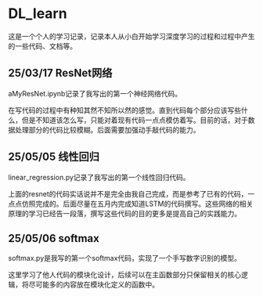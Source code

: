 # DL_learn
这是一个个人的学习记录，记录本人从小白开始学习深度学习的过程和过程中产生的一些代码、文档等。
## 25/03/17 ResNet网络
aMyResNet.ipynb记录了我写出的第一个神经网络代码。

在写代码的过程中有种知其然不知所以然的感觉。直到代码每个部分应该写些什么，但是不知道该怎么写，只能对着现有代码一点点模仿着写。目前的话，对于数据处理部分的代码比较模糊。后面需要加强动手敲代码的能力。

## 25/05/05 线性回归
linear_regression.py记录了我写出的第一个线性回归代码。

上面的resnet的代码实话说并不是完全由我自己完成，而是参考了已有的代码，一点点仿照完成的。后面尽量在五月内完成知道LSTM的代码撰写。这些网络的相关原理的学习已经告一段落，撰写这些代码的目的更多是提高自己的实践能力。

## 25/05/06 softmax
softmax.py是我写的第一个softmax代码，实现了一个手写数字识别的模型。

这里学习了他人代码的模块化设计，后续可以在主函数部分只保留相关的核心逻辑，将尽可能多的内容放在模块化定义的函数中。
